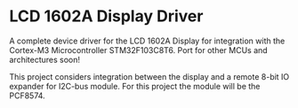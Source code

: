 # LCD 1602A Display Driver

A complete device driver for the LCD 1602A Display for integration with the
Cortex-M3 Microcontroller STM32F103C8T6. Port for other MCUs and architectures
soon!

This project considers integration between the display and a remote 8-bit
IO expander for I2C-bus module. For this project the module will be the
PCF8574.
